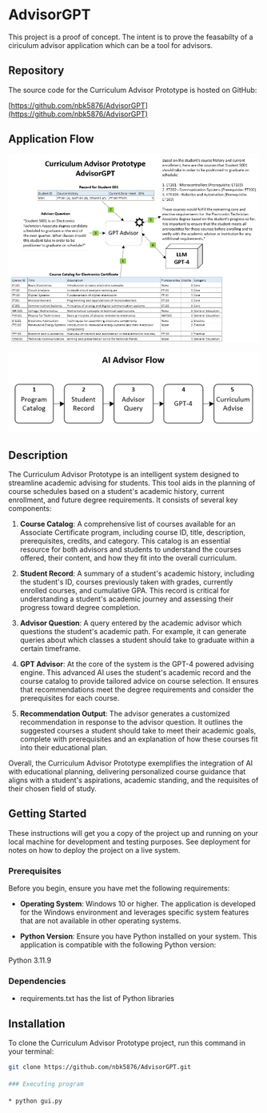 # AdvisorGPT

This project is a proof of concept.  The intent is to prove the feasabilty of a  ciriculum advisor application which can be a tool for advisors.

## Repository

The source code for the Curriculum Advisor Prototype is hosted on GitHub:

[https://github.com/nbk5876/AdvisorGPT](https://github.com/nbk5876/AdvisorGPT)

## Application Flow

![Alt text](https://github.com/nbk5876/nbk5876.github.io/blob/main/AdvisorGPT/Advisor_Overview.png?raw=true "Advisor Overview")


![Alt text](https://github.com/nbk5876/nbk5876.github.io/blob/main/AdvisorGPT/Advisor_VHigh_Overview.png?raw=true "Advisor Overview")


## Description

The Curriculum Advisor Prototype is an intelligent system designed to streamline academic advising for students. This tool aids in the planning of course schedules based on a student's academic history, current enrollment, and future degree requirements. It consists of several key components:

1. **Course Catalog**: A comprehensive list of courses available for an Associate  Certificate program, including course ID, title, description, prerequisites, credits, and category. This catalog is an essential resource for both advisors and students to understand the courses offered, their content, and how they fit into the overall curriculum.

2. **Student Record**: A summary of a student's academic history, including the student's ID, courses previously taken with grades, currently enrolled courses, and cumulative GPA. This record is critical for understanding a student's academic journey and assessing their progress toward degree completion.

3. **Advisor Question**: A query entered by the academic advisor which questions the student's academic path. For example, it can generate queries about which classes a student should take to graduate within a certain timeframe.

4. **GPT Advisor**: At the core of the system is the GPT-4 powered advising engine. This advanced AI uses the student's academic record and the course catalog to provide tailored advice on course selection. It ensures that recommendations meet the degree requirements and consider the prerequisites for each course.

5. **Recommendation Output**: The advisor generates a customized recommendation in response to the advisor question. It outlines the suggested courses a student should take to meet their academic goals, complete with prerequisites and an explanation of how these courses fit into their educational plan.

Overall, the Curriculum Advisor Prototype exemplifies the integration of AI with educational planning, delivering personalized course guidance that aligns with a student's aspirations, academic standing, and the requisites of their chosen field of study.

## Getting Started

These instructions will get you a copy of the project up and running on your local machine for development and testing purposes. See deployment for notes on how to deploy the project on a live system.

### Prerequisites

Before you begin, ensure you have met the following requirements:

* **Operating System**: Windows 10 or higher. The application is developed for the Windows environment and leverages specific system features that are not available in other operating systems.

* **Python Version**: Ensure you have Python installed on your system. This application is compatible with the following Python version:

Python 3.11.9


### Dependencies

* requirements.txt has the list of Python libraries

## Installation

To clone the Curriculum Advisor Prototype project, run this command in your terminal:

```bash
git clone https://github.com/nbk5876/AdvisorGPT.git

### Executing program

* python gui.py

